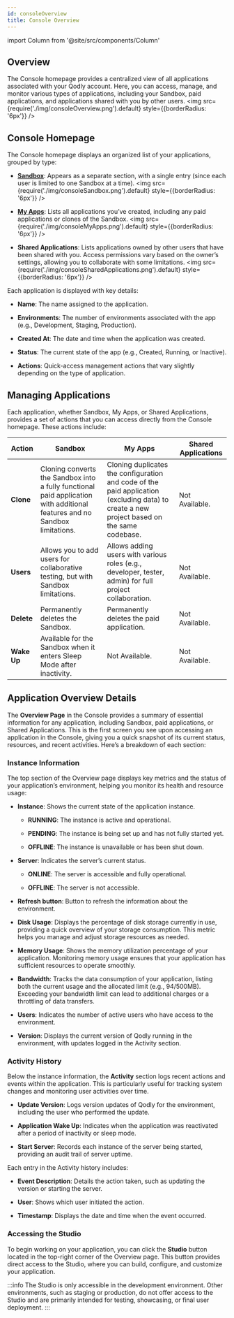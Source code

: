 ```yaml
---
id: consoleOverview
title: Console Overview
---
```


import Column from '@site/src/components/Column'

## Overview

The Console homepage provides a centralized view of all applications associated with your Qodly account. Here, you can access, manage, and monitor various types of applications, including your Sandbox, paid applications, and applications shared with you by other users.
<img src={require('./img/consoleOverview.png').default} style={{borderRadius: '6px'}} />

## Console Homepage

The Console homepage displays an organized list of your applications, grouped by type:

- [**Sandbox**](./sandbox.md): Appears as a separate section, with a single entry (since each user is limited to one Sandbox at a time).
<img src={require('./img/consoleSandbox.png').default} style={{borderRadius: '6px'}} />

- [**My Apps**](./myApps.md): Lists all applications you’ve created, including any paid applications or clones of the Sandbox.
<img src={require('./img/consoleMyApps.png').default} style={{borderRadius: '6px'}} />

- **Shared Applications**: Lists applications owned by other users that have been shared with you. Access permissions vary based on the owner’s settings, allowing you to collaborate with some limitations.
<img src={require('./img/consoleSharedApplications.png').default} style={{borderRadius: '6px'}} />


Each application is displayed with key details:

- **Name**: The name assigned to the application.

- **Environments**: The number of environments associated with the app (e.g., Development, Staging, Production).

- **Created At**: The date and time when the application was created.

- **Status**: The current state of the app (e.g., Created, Running, or Inactive).

- **Actions**: Quick-access management actions that vary slightly depending on the type of application.


## Managing Applications

Each application, whether Sandbox, My Apps, or Shared Applications, provides a set of actions that you can access directly from the Console homepage. These actions include:

| Action  | Sandbox | My Apps | Shared Applications |
|---------|---------|---------|---------------------|
| **Clone** | Cloning converts the Sandbox into a fully functional paid application with additional features and no Sandbox limitations. | Cloning duplicates the configuration and code of the paid application (excluding data) to create a new project based on the same codebase. | Not Available. |
| **Users** | Allows you to add users for collaborative testing, but with Sandbox limitations. | Allows adding users with various roles (e.g., developer, tester, admin) for full project collaboration. | Not Available. |
| **Delete** | Permanently deletes the Sandbox. | Permanently deletes the paid application. | Not Available. |
| **Wake Up**	| Available for the Sandbox when it enters Sleep Mode after inactivity. | Not Available.	| Not Available.|


## Application Overview Details

The **Overview Page** in the Console provides a summary of essential information for any application, including Sandbox, paid applications, or Shared Applications. This is the first screen you see upon accessing an application in the Console, giving you a quick snapshot of its current status, resources, and recent activities. Here’s a breakdown of each section:


### Instance Information

The top section of the Overview page displays key metrics and the status of your application’s environment, helping you monitor its health and resource usage:

- **Instance**: Shows the current state of the application instance.

  - **RUNNING**: The instance is active and operational.

  - **PENDING**: The instance is being set up and has not fully started yet.

  - **OFFLINE**: The instance is unavailable or has been shut down.


- **Server**: Indicates the server’s current status.

  - **ONLINE**: The server is accessible and fully operational.

  - **OFFLINE**: The server is not accessible.

- **Refresh button**: Button to refresh the information about the environment.

- **Disk Usage**: Displays the percentage of disk storage currently in use, providing a quick overview of your storage consumption. This metric helps you manage and adjust storage resources as needed.


- **Memory Usage**: Shows the memory utilization percentage of your application. Monitoring memory usage ensures that your application has sufficient resources to operate smoothly.


- **Bandwidth**: Tracks the data consumption of your application, listing both the current usage and the allocated limit (e.g., 94/500MB). Exceeding your bandwidth limit can lead to additional charges or a throttling of data transfers.


- **Users**: Indicates the number of active users who have access to the environment.


- **Version**: Displays the current version of Qodly running in the environment, with updates logged in the Activity section.



### Activity History

Below the instance information, the **Activity** section logs recent actions and events within the application. This is particularly useful for tracking system changes and monitoring user activities over time.

- **Update Version**: Logs version updates of Qodly for the environment, including the user who performed the update.

- **Application Wake Up**: Indicates when the application was reactivated after a period of inactivity or sleep mode.

- **Start Server**: Records each instance of the server being started, providing an audit trail of server uptime.


Each entry in the Activity history includes:

- **Event Description**: Details the action taken, such as updating the version or starting the server.

- **User**: Shows which user initiated the action.

- **Timestamp**: Displays the date and time when the event occurred.


### Accessing the Studio

To begin working on your application, you can click the **Studio** button located in the top-right corner of the Overview page. This button provides direct access to the Studio, where you can build, configure, and customize your application. 

:::info
The Studio is only accessible in the development environment. Other environments, such as staging or production, do not offer access to the Studio and are primarily intended for testing, showcasing, or final user deployment.
:::